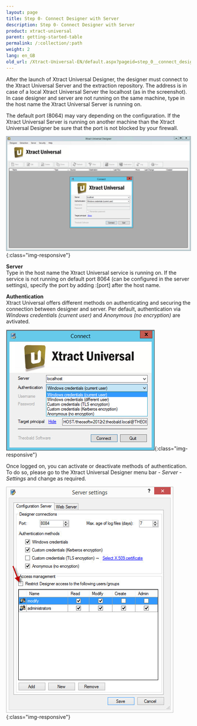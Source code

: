 ```yaml
---
layout: page
title: Step 0- Connect Designer with Server
description: Step 0- Connect Designer with Server
product: xtract-universal
parent: getting-started-table
permalink: /:collection/:path
weight: 2
lang: en_GB
old_url: /Xtract-Universal-EN/default.aspx?pageid=step_0__connect_designer_with_server
---
```


After the launch of Xtract Universal Designer, the designer must connect to the Xtract Universal Server and the extraction repository. The address is in case of a local Xtract Universal Server the localhost (as in the screenshot). In case designer and server are not running on the same machine, type in the host name the Xtract Universal Server is running on.

The default port (8064) may vary depending on the configuration. If the Xtract Universal Server is running on another machine than the Xtract Universal Designer be sure that the port is not blocked by your firewall.

![XU3_Designer_Connect](/img/content/XU3_Designer_Connect.jpg){:class="img-responsive"}

**Server**<br>
Type in the host name the Xtract Universal service is running on. If the service is not running on default port 8064 (can be configured in the server settings), specify the port by adding :[port] after the host name.

**Authentication**<br>
Xtract Universal offers different methods on authenticating and securing the connection between designer and server. Per default, authentication via *Windows credentials (current user)* and *Anonymous (no encryption)* are avtivated.

![XU3_Designer_Authentication](/img/content/XU3_Designer_Authentication.jpg){:class="img-responsive"}

Once logged on, you can activate or deactivate methods of authentication. To do so, please go to the Xtract Universal Designer menu bar - *Server - Settings* and change as required.

![Server-Settings](/img/content/Server-Settings.jpg){:class="img-responsive"}